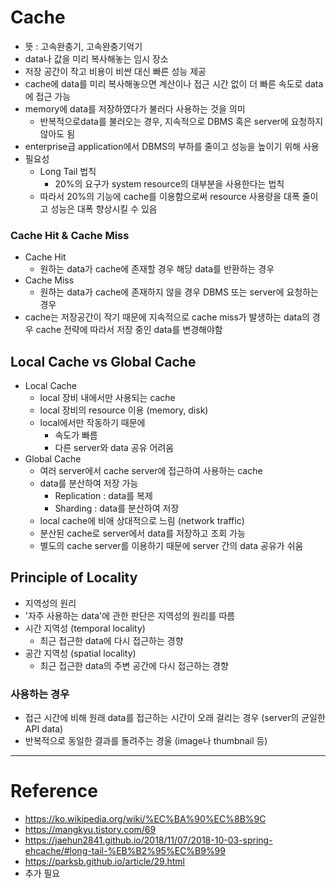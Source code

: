 # Cache

- 뜻 : 고속완충기, 고속완충기억기
- data나 값을 미리 복사해놓는 임시 장소
- 저장 공간이 작고 비용이 비싼 대신 빠른 성능 제공
- cache에 data를 미리 복사해놓으면 계산이나 접근 시간 없이 더 빠른 속도로 data에 접근 가능
- memory에 data를 저장하였다가 불러다 사용하는 것을 의미
    - 반복적으로data를 불러오는 경우, 지속적으로 DBMS 혹은 server에 요청하지 않아도 됨
- enterprise급 application에서 DBMS의 부하를 줄이고 성능을 높이기 위해 사용
- 필요성
    - Long Tail 법칙
        - 20%의 요구가 system resource의 대부분을 사용한다는 법칙
    - 따라서 20%의 기능에 cache를 이용함으로써 resource 사용량을 대폭 줄이고 성능은 대폭 향상시킬 수 있음

### Cache Hit & Cache Miss

- Cache Hit
    - 원하는 data가 cache에 존재할 경우 해당 data를 반환하는 경우
- Cache Miss
    - 원하는 data가 cache에 존재하지 않을 경우 DBMS 또는 server에 요청하는 경우
- cache는 저장공간이 작기 때문에 지속적으로 cache miss가 발생하는 data의 경우 cache 전략에 따라서 저장 중인 data를 변경해야함

## Local Cache vs Global Cache

- Local Cache
    - local 장비 내에서만 사용되는 cache
    - local 장비의 resource 이용 (memory, disk)
    - local에서만 작동하기 때문에
        - 속도가 빠름
        - 다른 server와 data 공유 어려움
- Global Cache
    - 여러 server에서 cache server에 접근하여 사용하는 cache
    - data를 분산하여 저장 가능
        - Replication : data를 복제
        - Sharding : data를 분산하여 저장
    - local cache에 비애 상대적으로 느림 (network traffic)
    - 분산된 cache로 server에서 data를 저장하고 조회 가능
    - 별도의 cache server를 이용하기 때문에 server 간의 data 공유가 쉬움

## Principle of Locality

- 지역성의 원리
- '자주 사용하는 data'에 관한 판단은 지역성의 원리를 따름
- 시간 지역성 (temporal locality)
    - 최근 접근한 data에 다시 접근하는 경향
- 공간 지역성 (spatial locality)
    - 최근 접근한 data의 주변 공간에 다시 접근하는 경향

### 사용하는 경우

- 접근 시간에 비해 원래 data를 접근하는 시간이 오래 걸리는 경우 (server의 균일한 API data)
- 반복적으로 동일한 결과를 돌려주는 경울 (image나 thumbnail 등)

---

# Reference

- https://ko.wikipedia.org/wiki/%EC%BA%90%EC%8B%9C
- https://mangkyu.tistory.com/69
- https://jaehun2841.github.io/2018/11/07/2018-10-03-spring-ehcache/#long-tail-%EB%B2%95%EC%B9%99
- https://parksb.github.io/article/29.html
- 추가 필요
